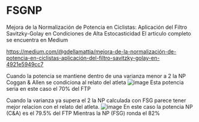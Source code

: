 # FSGNP
Mejora de la Normalización de Potencia en Ciclistas: Aplicación del Filtro Savitzky-Golay en Condiciones de Alta Estocasticidad
El articulo completo se encuentra en Medium

https://medium.com/@gdellamattia/mejora-de-la-normalización-de-potencia-en-ciclistas-aplicación-del-filtro-savitzky-golay-en-4921e5949cc7


Cuando la potencia se mantiene dentro de una varianza menor a 2 la NP Coggan & Allen se condiciona al relato del atleta
![image](https://github.com/enydog/FSGNP/assets/47818433/409e522b-b9cf-4068-96cb-9a6dcd4588de)
Esta potencia seria en este caso el 70% del FTP 

Cuando la varianza ya supera el 2 la NP calculada con FSG parece tener mejor relacion con el relato del atleta.
![image](https://github.com/enydog/FSGNP/assets/47818433/eef8ccd2-26ba-48b0-a197-63981d4aa77b)
En este caso la potencia NP (C&A) es el 79.5% del FTP Mientras la NP (FSG) ronda el 82%

